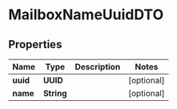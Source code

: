 

# MailboxNameUuidDTO


## Properties

| Name | Type | Description | Notes |
|------------ | ------------- | ------------- | -------------|
|**uuid** | **UUID** |  |  [optional] |
|**name** | **String** |  |  [optional] |




